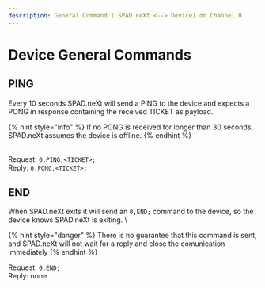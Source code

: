 ```yaml
---
description: General Command ( SPAD.neXt <--> Device) on Channel 0
---
```


# Device General Commands

## &#x20;PING

Every 10 seconds SPAD.neXt will send a PING to the device and expects a PONG in response containing the received TICKET as payload.&#x20;

{% hint style="info" %}
If no PONG is received for longer than 30 seconds, SPAD.neXt assumes the device is offline.
{% endhint %}

\
Request: `0,PING,<TICKET>;`\
Reply: `0,PONG,<TICKET>;`

## &#x20;END

When SPAD.neXt exits it will send an `0,END;` command to the device, so the device knows SPAD.neXt is exiting. \


{% hint style="danger" %}
There is no guarantee that this command is sent, and SPAD.neXt will not wait for a reply and close the comunication immediately
{% endhint %}

Request: `0,END;`\
Reply: none
